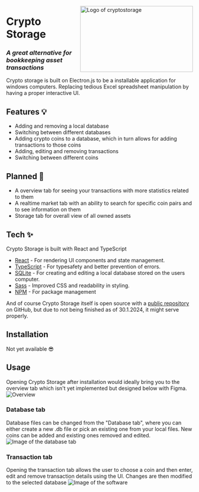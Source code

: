 <img src="https://i.imgur.com/M3Fjazy.png" align="right"
     alt="Logo of cryptostorage" width="304" height="178">

# Crypto Storage
### _A great alternative for bookkeeping asset transactions_ 

Crypto storage is built on Electron.js to be a installable application for windows computers. Replacing tedious Excel spreadsheet manipulation by having a proper interactive UI.

## Features 💡

- Adding and removing a local database
- Switching between different databases
- Adding crypto coins to a database, which in turn allows for adding transactions to those coins
- Adding, editing and removing transactions
- Switching between different coins

## Planned 🚀

- A overview tab for seeing your transactions with more statistics related to them
- A realtime market tab with an ability to search for specific coin pairs and to see information on them
- Storage tab for overall view of all owned assets

## Tech ✨

Crypto Storage is built with React and TypeScript 

- [React](https://react.dev/) - For rendering UI components and state management.
- [TypeScript](https://www.typescriptlang.org/) - For typesafety and better prevention of errors.
- [SQLite](https://www.sqlite.org/index.html) - For creating and editing a local database stored on the users computer.
- [Sass](https://sass-lang.com/) - Improved CSS and readability in styling.
- [NPM](https://www.npmjs.com/) - For package management

And of course Crypto Storage itself is open source with a [public repository](https://github.com/Huxyshuu/cryptostorage) on GitHub, but due to not being finished as of 30.1.2024, it might serve properly.

## Installation
Not yet available 😎

## Usage
Opening Crypto Storage after installation would ideally bring you to the overview tab which isn't yet implemented but designed below with Figma.
![Overview](https://i.imgur.com/jtnCN52.png)

### Database tab
Database files can be changed from the "Database tab", where you can either create a new .db file or pick an existing one from your local files. New coins can be added and existing ones removed and edited. 
![Image of the database tab](https://i.imgur.com/qZhj3BZ.png)

### Transaction tab
Opening the transaction tab allows the user to choose a coin and then enter, edit and remove transaction details using the UI. Changes are then modified to the selected database
![Image of the software](https://i.imgur.com/YeSgzFd.png)
